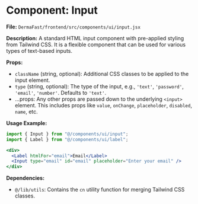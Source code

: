 # Component: Input

**File:** `DermaFast/frontend/src/components/ui/input.jsx`

**Description:**
A standard HTML input component with pre-applied styling from Tailwind CSS. It is a flexible component that can be used for various types of text-based inputs.

**Props:**
*   `className` (string, optional): Additional CSS classes to be applied to the input element.
*   `type` (string, optional): The type of the input, e.g., `'text'`, `'password'`, `'email'`, `'number'`. Defaults to `'text'`.
*   ...props: Any other props are passed down to the underlying `<input>` element. This includes props like `value`, `onChange`, `placeholder`, `disabled`, `name`, etc.

**Usage Example:**

```jsx
import { Input } from "@/components/ui/input";
import { Label } from "@/components/ui/label";

<div>
  <Label htmlFor="email">Email</Label>
  <Input type="email" id="email" placeholder="Enter your email" />
</div>
```

**Dependencies:**
*   `@/lib/utils`: Contains the `cn` utility function for merging Tailwind CSS classes.



